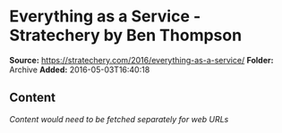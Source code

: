 # Everything as a Service - Stratechery by Ben Thompson

**Source:** https://stratechery.com/2016/everything-as-a-service/
**Folder:** Archive
**Added:** 2016-05-03T16:40:18




## Content
*Content would need to be fetched separately for web URLs*
